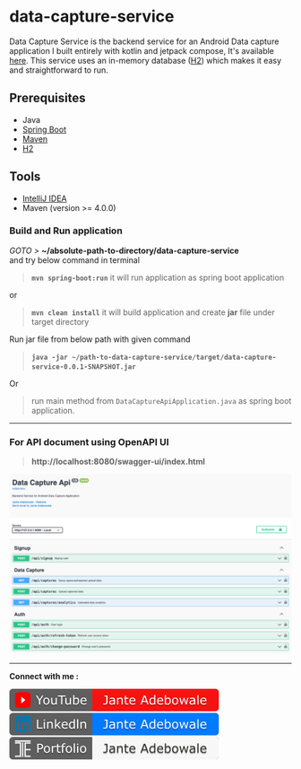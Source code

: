 # data-capture-service
Data Capture Service is the backend service for an Android Data capture application I built entirely with kotlin and jetpack compose, It's available [here](https://github.com/jante-adebowale/data-capture).
This service uses an in-memory database ([H2](https://www.h2database.com/)) which makes it easy and straightforward to run.

## Prerequisites
- Java
- [Spring Boot](https://spring.io/projects/spring-boot)
- [Maven](https://maven.apache.org/guides/index.html)
- [H2](https://www.h2database.com/)
## Tools
- [IntelliJ IDEA](https://www.jetbrains.com/idea/)
- Maven (version >= 4.0.0)
###  Build and Run application
_GOTO >_ **~/absolute-path-to-directory/data-capture-service**  
and try below command in terminal
> **```mvn spring-boot:run```** it will run application as spring boot application

or
> **```mvn clean install```** it will build application and create **jar** file under target directory

Run jar file from below path with given command
> **```java -jar ~/path-to-data-capture-service/target/data-capture-service-0.0.1-SNAPSHOT.jar```**

Or
> run main method from `DataCaptureApiApplication.java` as spring boot application.

---
### For API document using OpenAPI UI

> **http://localhost:8080/swagger-ui/index.html**

![Screenshot showing OpenApi](src/main/resources/static/api_doc.png "Screenshot showing OpenApi")

---
**Connect with me :**
<p >
  <a href="https://www.youtube.com/@jante-adebowale"><img alt="Youtube" src="src/main/resources/static/youtube.svg"/></a>
  <a href="https://www.linkedin.com/in/jante-adebowale"><img alt="LinkedIn" src="src/main/resources/static/linkedin.svg"/></a> 
  <a href="https://www.janteadebowale.com"><img alt="Portfolio" src="src/main/resources/static/portfolio.svg"/></a>
</p>






